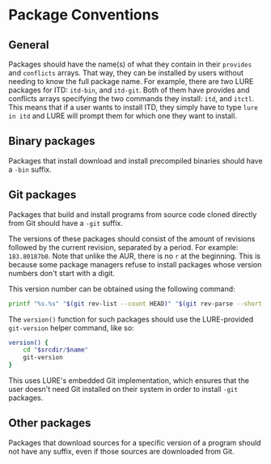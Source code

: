 # Package Conventions

## General

Packages should have the name(s) of what they contain in their `provides` and `conflicts` arrays. That way, they can be installed by users without needing to know the full package name. For example, there are two LURE packages for ITD: `itd-bin`, and `itd-git`. Both of them have provides and conflicts arrays specifying the two commands they install: `itd`, and `itctl`. This means that if a user wants to install ITD, they simply have to type `lure in itd` and LURE will prompt them for which one they want to install.

## Binary packages

Packages that install download and install precompiled binaries should have a `-bin` suffix.

## Git packages

Packages that build and install programs from source code cloned directly from Git should have a `-git` suffix.

The versions of these packages should consist of the amount of revisions followed by the current revision, separated by a period. For example: `183.80187b0`. Note that unlike the AUR, there is no `r` at the beginning. This is because some package managers refuse to install packages whose version numbers don't start with a digit.

This version number can be obtained using the following command:

```bash
printf "%s.%s" "$(git rev-list --count HEAD)" "$(git rev-parse --short HEAD)"
```

The `version()` function for such packages should use the LURE-provided `git-version` helper command, like so:

```bash
version() {
    cd "$srcdir/$name"
    git-version
}
```

This uses LURE's embedded Git implementation, which ensures that the user doesn't need Git installed on their system in order to install `-git` packages.

## Other packages

Packages that download sources for a specific version of a program should not have any suffix, even if those sources are downloaded from Git.